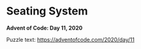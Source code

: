 # Seating System

**Advent of Code: Day 11, 2020**

Puzzle text: https://adventofcode.com/2020/day/11
